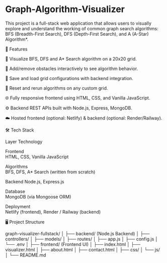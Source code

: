 # Graph-Algorithm-Visualizer
This project is a full-stack web application that allows users to visually explore and understand the working of common graph search algorithms: BFS (Breadth-First Search), DFS (Depth-First Search), and A (A-Star) Algorithm*.

🚀 Features

🎯 Visualize BFS, DFS and A* Search algorithm on a 20x20 grid.

🧱 Add/remove obstacles interactively to see algorithm behavior.

💾 Save and load grid configurations with backend integration.

🔄 Reset and rerun algorithms on any custom grid.

🌐 Fully responsive frontend using HTML, CSS, and Vanilla JavaScript.

⚙️ Backend REST APIs built with Node.js, Express, MongoDB.

☁️ Hosted frontend (optional: Netlify) & backend (optional: Render/Railway).



🛠️ Tech Stack

Layer	Technology

Frontend	
HTML, CSS, Vanilla JavaScript

Algorithms	
BFS, DFS, A* Search (written from scratch)

Backend	
Node.js, Express.js

Database	
MongoDB (via Mongoose ORM)

Deployment	
Netlify (frontend), Render / Railway (backend)


🖥️ Project Structure

graph-visualizer-fullstack/ │ ├── backend/ (Node.js Backend) │ ├── controllers/ │ ├── models/ │ ├── routes/ │ ├── app.js │ ├── config.js │ └── .env │ ├── frontend/ (Frontend UI) │ ├── index.html │ ├── visualizer.html │ ├── about.html │ ├── contact.html │ ├── css/ │ └── js/ │ └── README.md
